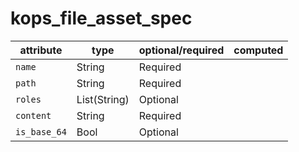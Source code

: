# kops_file_asset_spec

| attribute | type | optional/required | computed |
| --- | --- | --- | --- |
| `name` | String | Required |  |
| `path` | String | Required |  |
| `roles` | List(String) | Optional |  |
| `content` | String | Required |  |
| `is_base_64` | Bool | Optional |  |
